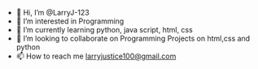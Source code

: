 - 👋 Hi, I’m @LarryJ-123
- 👀 I’m interested in Programming
- 🌱 I’m currently learning python, java script, html, css
- 💞️ I’m looking to collaborate on Programming Projects on html,css and python
- 📫 How to reach me larryjustice100@gmail.com

<!---
LarryJ-123/LarryJ-123 is a ✨ special ✨ repository because its `README.md` (this file) appears on your GitHub profile.
You can click the Preview link to take a look at your changes.
--->
